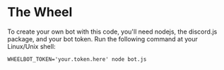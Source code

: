 # The Wheel

To create your own bot with this code, you'll need nodejs, the discord.js package, and your bot token. Run the following command at your Linux/Unix shell:

```
WHEELBOT_TOKEN='your.token.here' node bot.js
```
